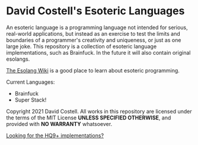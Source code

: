 # David Costell's Esoteric Languages

An esoteric language is a programming language not intended for serious, real-world applications, but instead as an exercise to test the limits and boundaries of a programmer's creativity and uniqueness, or just as one large joke. This repository is a collection of esoteric language implementations, such as Brainfuck. In the future it will also contain original esolangs.

[The Esolang Wiki](https://www.esolangs.org/) is a good place to learn about esoteric programming.

Current Languages:
* Brainfuck
* Super Stack!

Copyright 2021 David Costell. All works in this repository are licensed under the terms of the MIT License **UNLESS SPECIFIED OTHERWISE**, and provided with **NO WARRANTY** whatsoever.

[Looking for the HQ9+ implementations?](https://github.com/DontEatThemCookies/HQ9)
